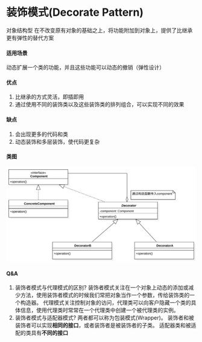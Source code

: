 # 装饰模式(Decorate Pattern)

对象结构型
在不改变原有对象的基础之上，将功能附加到对象上，提供了比继承更有弹性的替代方案

#### 适用场景

动态扩展一个类的功能，并且这些功能可以动态的撤销（弹性设计）

#### 优点

1. 比继承的方式灵活，即插即用
2. 通过使用不同的装饰类以及这些装饰类的排列组合，可以实现不同的效果

#### 缺点

1. 会出现更多的代码和类
2. 动态装饰和多层装饰，使代码更复杂

#### 类图

![类图](https://github.com/1065763582/java-design-patterns/blob/master/src/resources/img/decorate.svg)

#### Q&A

1. 装饰者模式与代理模式的区别?
   装饰者模式关注在一个对象上动态的添加或减少方法，使用装饰者模式的时候我们常把对象当作一个参数，传给装饰类的一个构造器。
   代理模式关注控制对象的访问，代理类可以向客户隐藏一个类的具体信息，使用代理类时常常在一个代理类中创建一个被代理类的实例。
2. 装饰者模式与适配器模式?
   两者都可以称为包装模式(Wrapper)。
   装饰者和被装饰者可以实现**相同的接口**，或者装饰者是被装饰者的子类。
   适配器类和被适配的类具有**不同的接口**